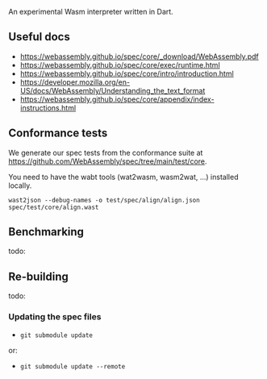 An experimental Wasm interpreter written in Dart.

## Useful docs

- https://webassembly.github.io/spec/core/_download/WebAssembly.pdf
- https://webassembly.github.io/spec/core/exec/runtime.html
- https://webassembly.github.io/spec/core/intro/introduction.html
- https://developer.mozilla.org/en-US/docs/WebAssembly/Understanding_the_text_format
- https://webassembly.github.io/spec/core/appendix/index-instructions.html

## Conformance tests

We generate our spec tests from the conformance suite at
https://github.com/WebAssembly/spec/tree/main/test/core.

You need to have the wabt tools (wat2wasm, wasm2wat, ...) installed locally.

```shell
wast2json --debug-names -o test/spec/align/align.json spec/test/core/align.wast
```

## Benchmarking

todo:

## Re-building

todo:

### Updating the spec files

- `git submodule update`

or:

- `git submodule update --remote`
